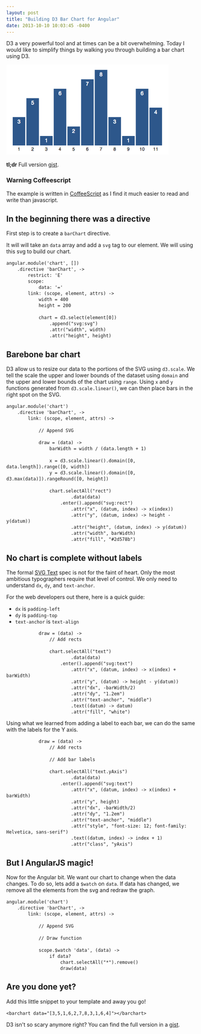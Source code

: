 ```yaml
---
layout: post
title: "Building D3 Bar Chart for Angular"
date: 2013-10-10 10:03:45 -0400
---
```


D3 a very powerful tool
and at times can be a bit overwhelming.
Today I would like to simplify things
by walking you through building a bar chart using D3.

![Demo Bar Chart][d3-bar-chart]

**tl;dr** Full version [gist][gist].

### Warning Coffeescript

The example is written in [CoffeeScript][coffee] as I find it much easier to read
and write than javascript.

## In the beginning there was a directive

First step is to create a `barChart` directive.

It will will take an `data` array
and add a `svg` tag to our element.
We will using this svg to build our chart.

```
angular.module('chart', [])
    .directive 'barChart', ->
        restrict: 'E'
        scope:
            data: '='
        link: (scope, element, attrs) ->
            width = 400
            height = 200

            chart = d3.select(element[0])
                .append("svg:svg")
                .attr("width", width)
                .attr("height", height)
```

## Barebone bar chart

D3 allow us to resize our data
to the portions of the SVG using `d3.scale`.
We tell the scale the upper and lower bounds of the dataset using `domain`
and the upper and lower bounds of the chart using `range`.
Using `x` and `y` functions generated from `d3.scale.linear()`,
we can then place bars in the right spot on the SVG.

```
angular.module('chart')
    .directive 'barChart', ->
        link: (scope, element, attrs) ->

            // Append SVG

            draw = (data) ->
                barWidth = width / (data.length + 1)

                x = d3.scale.linear().domain([0, data.length]).range([0, width])
                y = d3.scale.linear().domain([0, d3.max(data)]).rangeRound([0, height])

                chart.selectAll("rect")
                        .data(data)
                    .enter().append("svg:rect")
                        .attr("x", (datum, index) -> x(index))
                        .attr("y", (datum, index) -> height - y(datum))
                        .attr("height", (datum, index) -> y(datum))
                        .attr("width", barWidth)
                        .attr("fill", "#2d578b")
```

## No chart is complete without labels

The formal [SVG Text][svg-spec] spec is not for the faint of heart.
Only the most ambitious typographers require that level of control.
We only need to understand `dx`, `dy`, and `text-anchor`.

For the web developers out there,
here is a quick guide:

* `dx` is `padding-left`
* `dy` is `padding-top`
* `text-anchor` is `text-align`

```
            draw = (data) ->
                // Add rects

                chart.selectAll("text")
                        .data(data)
                    .enter().append("svg:text")
                        .attr("x", (datum, index) -> x(index) + barWidth)
                        .attr("y", (datum) -> height - y(datum))
                        .attr("dx", -barWidth/2)
                        .attr("dy", "1.2em") 
                        .attr("text-anchor", "middle")
                        .text((datum) -> datum)
                        .attr("fill", "white")
```

Using what we learned from adding a label to each bar,
we can do the same with the labels for the Y axis.

```
            draw = (data) ->
                // Add rects

                // Add bar labels

                chart.selectAll("text.yAxis")
                        .data(data)
                    .enter().append("svg:text")
                        .attr("x", (datum, index) -> x(index) + barWidth)
                        .attr("y", height)
                        .attr("dx", -barWidth/2)
                        .attr("dy", "1.2em")
                        .attr("text-anchor", "middle")
                        .attr("style", "font-size: 12; font-family: Helvetica, sans-serif")
                        .text((datum, index) -> index + 1)
                        .attr("class", "yAxis")
```

## But I AngularJS magic!

Now for the Angular bit.
We want our chart to change when the data changes.
To do so,
lets add a `$watch` on `data`.
If data has changed,
we remove all the elements from the svg
and redraw the graph.

```
angular.module('chart')
    .directive 'barChart', ->
        link: (scope, element, attrs) ->

            // Append SVG

            // Draw function

            scope.$watch 'data', (data) ->
                if data?
                    chart.selectAll("*").remove()
                    draw(data)

```

## Are you done yet?

Add this little snippet to your template and away you go!

```
<barchart data="[3,5,1,6,2,7,8,3,1,6,4]"></barchart>
```

D3 isn't so scary anymore right?
You can find the full version in a [gist][gist].

[coffee]: http://coffeescript.org/
[d3-bar-chart]: img/d3-bar-chart.png
[gist]: https://gist.github.com/cgarvis/71a3e2ab7ac0fe59796e
[svg-spec]: http://www.w3.org/TR/SVG/text.html
